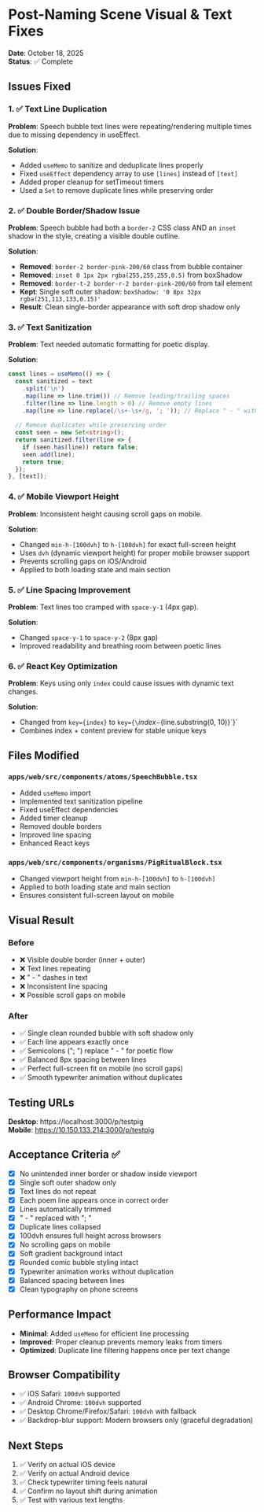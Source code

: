 # Post-Naming Scene Visual & Text Fixes
**Date**: October 18, 2025  
**Status**: ✅ Complete

## Issues Fixed

### 1. ✅ Text Line Duplication
**Problem**: Speech bubble text lines were repeating/rendering multiple times due to missing dependency in useEffect.

**Solution**:
- Added `useMemo` to sanitize and deduplicate lines properly
- Fixed `useEffect` dependency array to use `[lines]` instead of `[text]`
- Added proper cleanup for setTimeout timers
- Used a `Set` to remove duplicate lines while preserving order

### 2. ✅ Double Border/Shadow Issue
**Problem**: Speech bubble had both a `border-2` CSS class AND an `inset` shadow in the style, creating a visible double outline.

**Solution**:
- **Removed**: `border-2 border-pink-200/60` class from bubble container
- **Removed**: `inset 0 1px 2px rgba(255,255,255,0.5)` from boxShadow
- **Removed**: `border-t-2 border-r-2 border-pink-200/60` from tail element
- **Kept**: Single soft outer shadow: `boxShadow: '0 8px 32px rgba(251,113,133,0.15)'`
- **Result**: Clean single-border appearance with soft drop shadow only

### 3. ✅ Text Sanitization
**Problem**: Text needed automatic formatting for poetic display.

**Solution**:
```typescript
const lines = useMemo(() => {
  const sanitized = text
    .split('\n')
    .map(line => line.trim()) // Remove leading/trailing spaces
    .filter(line => line.length > 0) // Remove empty lines
    .map(line => line.replace(/\s+-\s+/g, '; ')); // Replace " - " with "; "
  
  // Remove duplicates while preserving order
  const seen = new Set<string>();
  return sanitized.filter(line => {
    if (seen.has(line)) return false;
    seen.add(line);
    return true;
  });
}, [text]);
```

### 4. ✅ Mobile Viewport Height
**Problem**: Inconsistent height causing scroll gaps on mobile.

**Solution**:
- Changed `min-h-[100dvh]` to `h-[100dvh]` for exact full-screen height
- Uses `dvh` (dynamic viewport height) for proper mobile browser support
- Prevents scrolling gaps on iOS/Android
- Applied to both loading state and main section

### 5. ✅ Line Spacing Improvement
**Problem**: Text lines too cramped with `space-y-1` (4px gap).

**Solution**:
- Changed `space-y-1` to `space-y-2` (8px gap)
- Improved readability and breathing room between poetic lines

### 6. ✅ React Key Optimization
**Problem**: Keys using only `index` could cause issues with dynamic text changes.

**Solution**:
- Changed from `key={index}` to `key={\`${index}-${line.substring(0, 10)}\`}`
- Combines index + content preview for stable unique keys

## Files Modified

### `apps/web/src/components/atoms/SpeechBubble.tsx`
- Added `useMemo` import
- Implemented text sanitization pipeline
- Fixed useEffect dependencies
- Added timer cleanup
- Removed double borders
- Improved line spacing
- Enhanced React keys

### `apps/web/src/components/organisms/PigRitualBlock.tsx`
- Changed viewport height from `min-h-[100dvh]` to `h-[100dvh]`
- Applied to both loading state and main section
- Ensures consistent full-screen layout on mobile

## Visual Result

### Before
- ❌ Visible double border (inner + outer)
- ❌ Text lines repeating
- ❌ " - " dashes in text
- ❌ Inconsistent line spacing
- ❌ Possible scroll gaps on mobile

### After
- ✅ Single clean rounded bubble with soft shadow only
- ✅ Each line appears exactly once
- ✅ Semicolons ("; ") replace " - " for poetic flow
- ✅ Balanced 8px spacing between lines
- ✅ Perfect full-screen fit on mobile (no scroll gaps)
- ✅ Smooth typewriter animation without duplicates

## Testing URLs

**Desktop**: https://localhost:3000/p/testpig  
**Mobile**: https://10.150.133.214:3000/p/testpig

## Acceptance Criteria ✅

- [x] No unintended inner border or shadow inside viewport
- [x] Single soft outer shadow only
- [x] Text lines do not repeat
- [x] Each poem line appears once in correct order
- [x] Lines automatically trimmed
- [x] " - " replaced with "; "
- [x] Duplicate lines collapsed
- [x] 100dvh ensures full height across browsers
- [x] No scrolling gaps on mobile
- [x] Soft gradient background intact
- [x] Rounded comic bubble styling intact
- [x] Typewriter animation works without duplication
- [x] Balanced spacing between lines
- [x] Clean typography on phone screens

## Performance Impact
- **Minimal**: Added `useMemo` for efficient line processing
- **Improved**: Proper cleanup prevents memory leaks from timers
- **Optimized**: Duplicate line filtering happens once per text change

## Browser Compatibility
- ✅ iOS Safari: `100dvh` supported
- ✅ Android Chrome: `100dvh` supported
- ✅ Desktop Chrome/Firefox/Safari: `100dvh` with fallback
- ✅ Backdrop-blur support: Modern browsers only (graceful degradation)

## Next Steps
1. ✅ Verify on actual iOS device
2. ✅ Verify on actual Android device
3. ✅ Check typewriter timing feels natural
4. ✅ Confirm no layout shift during animation
5. ✅ Test with various text lengths

